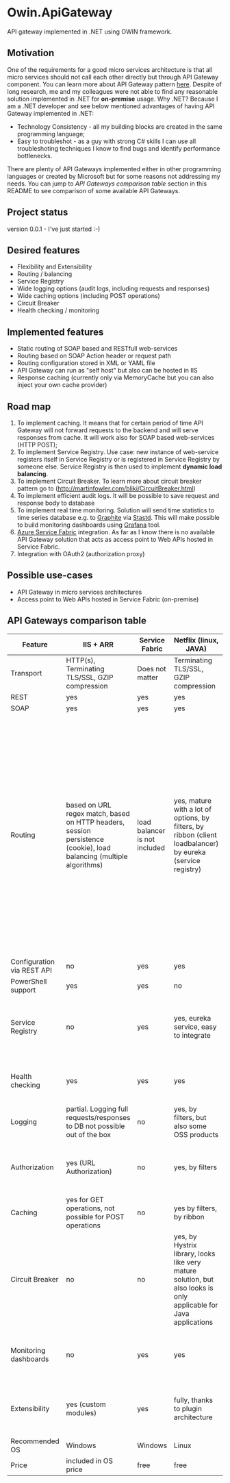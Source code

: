 # Owin.ApiGateway
API gateway implemented in .NET using OWIN framework.

## Motivation
One of the requirements for a good micro services architecture is that all micro services
should not call each other directly but through API Gateway component. You can learn more
about API Gateway pattern [here](http://microservices.io/patterns/apigateway.html). Despite of long
research, me and my colleagues were not able to find any reasonable solution implemented
in .NET for **on-premise** usage. Why .NET? Because I am a .NET developer and see below mentioned advantages of
having API Gateway implemented in .NET:

* Technology Consistency - all my building blocks are created in the same programming
language;
* Easy to troubleshot - as a guy with strong C# skills I can use all troubleshoting techniques I know to find bugs and identify performance bottlenecks.

There are plenty of API Gateways implemented either in other programming languages or
created by Microsoft but for some reasons not addressing my needs. You can jump to
*API Gateways comparison table* section in this README to see comparison of some available API Gateways.

## Project status

version 0.0.1 - I've just started :-)

## Desired features

* Flexibility and Extensibility
* Routing / balancing
* Service Registry
* Wide logging options (audit logs, including requests and responses)
* Wide caching options (including POST operations)
* Circuit Breaker
* Health checking / monitoring

## Implemented features

* Static routing of SOAP based and RESTfull web-services
* Routing based on SOAP Action header or request path
* Routing configuration stored in XML or YAML file
* API Gateway can run as "self host" but also can be hosted in IIS
* Response caching (currently only via MemoryCache but you can also inject your own cache provider) 

## Road map

1. To implement caching. It means that for certain period of time API Gateway will not forward requests to the backend and will serve responses from cache. It will work also for SOAP based web-services (HTTP POST);
2. To implement Service Registry. Use case: new instance of web-service registers itself in
Service Registry or is registered in Service Registry by someone else. Service Registry is then used to implement **dynamic load balancing**.
3. To implement Circuit Breaker. To learn more about circuit breaker pattern go to (http://martinfowler.com/bliki/CircuitBreaker.html)
4. To implement efficient audit logs. It will be possible to save request and response body to database
5. To implement real time monitoring. Solution will send time statistics to time series database e.g. to [Graphite](https://github.com/graphite-project/graphite-web) via [Stastd](https://github.com/etsy/statsd). This will make possible to build monitoring dashboards using [Grafana](http://grafana.org/) tool.
6. [Azure Service Fabric](https://azure.microsoft.com/en-us/services/service-fabric/) integration. As far as I know there is no available API Gateway solution that acts as access point to Web APIs hosted in Service Fabric.
7. Integration with OAuth2 (authorization proxy)

## Possible use-cases

* API Gateway in micro services architectures
* Access point to Web APIs hosted in Service Fabric (on-premise)

## API Gateways comparison table

|Feature| IIS + ARR | Service Fabric | Netflix (linux, JAVA) | NGINX (linux, C) |
|-------| --------- | -------------- | --------------------- | -----------------|
|Transport| HTTP(s),  Terminating TLS/SSL, GZIP compression | Does not matter | Terminating TLS/SSL, GZIP compression | Terminating TLS/SSL, GZIP compression |
| REST | yes | yes | yes | yes |
| SOAP | yes | yes | yes | yes |
| Routing | based on URL regex match, based on HTTP headers, session persistence (cookie), load balancing (multiple algorithms) | load balancer is not included | yes, mature with a lot of options, by filters, by ribbon (client loadbalancer) by eureka (service registry) |  based on application parameters, A/B testing (simple rule to split traffic into two parts), session persistence (cookie, sticky, scripted), session draining, load balancing (TCP/HTTP, connection limit, rate limits (requests per second and requests per minute), methods: Round-Robin, Least Connections, Generic Hash, and IP Hash, Least Time) |
| Configuration via REST API | no | yes | yes | yes |
| PowerShell support | yes | yes | no | no |
| Service Registry | no | yes | yes, eureka service, easy to integrate | Partial (via "Consul Template to dynamically reconfigure NGINX reverse proxying") |
| Health checking| yes | yes | yes | yes (based on URI, regex response validation, slow-start) |
| Logging | partial. Logging full requests/responses to DB not possible out of the box | no | yes, by filters, but also some OSS products | only standard HTTP access log formats |
| Authorization | yes (URL Authorization) | no | yes, by filters | partial (based on IP or flat file with usernames and passwords) |
| Caching| yes for GET operations, not possible for POST operations | no | yes by filters, by ribbon | yes (internal or external/Redis) |
| Circuit Breaker | no | no | yes, by Hystrix library, looks like very mature solution, but also looks is only applicable for Java applications | no |
| Monitoring dashboards | no | yes | yes | yes (seems very nice and there is also REST API for external integration) |
| Extensibility | yes (custom modules) | yes | fully, thanks to plugin architecture | possiblie with C, static compilation*, probably Lua langugae as well |
| Recommended OS| Windows | Windows | Linux | Linux |
| Price | included in OS price | free | free | basic version for free |
